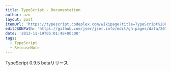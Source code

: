 ```yaml
---
title: TypeScript - Documentation
author: azu
layout: post
itemUrl: 'https://typescript.codeplex.com/wikipage?title=TypeScript%200.9.5%20beta'
editJSONPath: 'https://github.com/jser/jser.info/edit/gh-pages/data/2013/11/index.json'
date: '2013-11-19T05:01:48+00:00'
tags:
  - TypeScript
  - ReleaseNote
---
```

TypeScript 0.9.5 betaリリース

